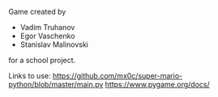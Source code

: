 Game created by

- Vadim Truhanov
- Egor Vaschenko
- Stanislav Malinovski

for a school project.

Links to use:
https://github.com/mx0c/super-mario-python/blob/master/main.py
https://www.pygame.org/docs/
